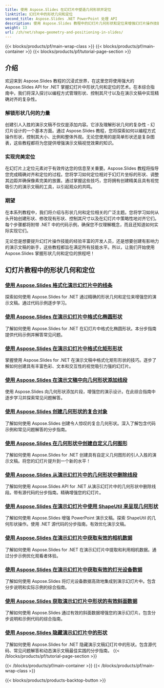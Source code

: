 ```yaml
---
title: 使用 Aspose.Slides 在幻灯片中塑造几何形状并定位
linktitle: 幻灯片中的形状几何和定位
second_title: Aspose.Slides .NET PowerPoint 处理 API
description: 使用 Aspose.Slides 教程中的幻灯片几何形状和定位来增强幻灯片操作技能。学习以编程方式控制形状、其尺寸和对齐方式。
weight: 13
url: /zh/net/shape-geometry-and-positioning-in-slides/
---
```


{{< blocks/products/pf/main-wrap-class >}}
{{< blocks/products/pf/main-container >}}
{{< blocks/products/pf/tutorial-page-section >}}


## 介绍

欢迎来到 Aspose.Slides 教程的沉浸式世界，在这里您将使用强大的 Aspose.Slides API for .NET 掌握幻灯片中形状几何和定位的艺术。在本综合指南中，我们将深入探讨以编程方式管理形状、控制其尺寸以及在演示文稿中实现精确对齐的复杂性。

### 解锁形状几何的力量

创建引人入胜的演示文稿不仅仅是添加内容。它涉及理解形状几何的复杂性 - 幻灯片设计的一个基本方面。通过 Aspose.Slides 教程，您将探索如何以编程方式操作形状，控制其大小、比例和整体外观。无论您使用的是简单形状还是复杂图表，这些教程都将为您提供增强演示文稿视觉效果的知识。

### 实现完美定位

在幻灯片上定位元素对于有效传达您的信息至关重要。Aspose.Slides 教程将指导您完成精确对齐和定位的过程。您将学习如何定位相对于幻灯片坐标的形状、调整其边距并确保像素完美的放置。通过掌握这些技巧，您将拥有创建精美且具有视觉吸引力的演示文稿的工具，以引起观众的共鸣。

### 期望

在本系列教程中，我们将介绍与形状几何和定位相关的广泛主题。您将学习如何从头开始创建形状、修改现有形状、控制其尺寸以及在幻灯片中策略性地对齐它们。每个步骤都将附带 .NET 中的代码示例，确保您不仅理解概念，而且还知道如何实际实现它们。

无论您是想要提升幻灯片操作技能的经验丰富的开发人员，还是想要创建有影响力的演示文稿的新手，这些教程都旨在满足所有技能水平。所以，让我们开始使用 Aspose.Slides 掌握形状几何和定位的旅程吧！

## 幻灯片教程中的形状几何和定位
### [使用 Aspose.Slides 格式化演示幻灯片中的线条](./formatting-lines/)
探索如何使用 Aspose.Slides for .NET 通过精确的形状几何和定位来增强您的演示文稿。通过代码示例逐步学习。
### [使用 Aspose.Slides 在演示幻灯片中格式化椭圆形状](./formatting-ellipse-shape/)
了解如何使用 Aspose.Slides for .NET 在幻灯片中格式化椭圆形状。本分步指南提供代码示例并解答常见问题。
### [使用 Aspose.Slides 在演示幻灯片中格式化矩形形状](./formatting-rectangle-shape/)
掌握使用 Aspose.Slides for .NET 在演示文稿中格式化矩形形状的技巧。逐步了解如何创建具有丰富色彩、文本和交互性的视觉吸引力强的幻灯片。
### [使用 Aspose.Slides 在演示文稿中向几何形状添加线段](./adding-segments-geometry-shape/)
使用 Aspose.Slides 向几何形状添加片段，增强您的演示设计。在此综合指南中逐步学习并探索常见问题解答。
### [使用 Aspose.Slides 创建几何形状的复合对象](./creating-composite-objects-geometry-shape/)
了解如何使用 Aspose.Slides 创建令人惊叹的复合几何形状。深入了解包含代码示例和常见问题解答的分步指南。
### [使用 Aspose.Slides 在几何形状中创建自定义几何图形](./creating-custom-geometry/)
了解如何使用 Aspose.Slides for .NET 创建具有自定义几何图形的引人入胜的演示文稿。将您的幻灯片提升到一个新的水平！
### [使用 Aspose.Slides 从演示幻灯片中的几何形状中删除线段](./removing-segments-geometry-shape/)
了解如何使用 Aspose.Slides API for .NET 从演示幻灯片中的几何形状中删除线段。带有源代码的分步指南。精确增强您的幻灯片。
### [使用 Aspose.Slides 在演示幻灯片中使用 ShapeUtil 来呈现几何形状](./using-shapeutil-geometry-shape/)
了解如何使用 Aspose.Slides 增强 PowerPoint 演示文稿。探索 ShapeUtil 的几何形状操作。使用 .NET 源代码的分步指南。有效优化演示文稿。
### [使用 Aspose.Slides 在演示幻灯片中获取有效的相机数据](./getting-effective-camera-data/)
了解如何使用 Aspose.Slides for .NET 在演示幻灯片中提取和利用相机数据。通过分步示例优化观看者体验。
### [使用 Aspose.Slides 在演示幻灯片中获取有效的灯光设备数据](./getting-effective-light-rig-data/)
了解如何使用 Aspose.Slides 将灯光设备数据高效地集成到演示幻灯片中。包含分步说明和实际示例的综合指南。
### [使用 Aspose.Slides 获取演示幻灯片中形状的有效斜面数据](./getting-effective-bevel-data/)
了解如何使用 Aspose.Slides 通过有效的斜面数据增强您的演示幻灯片。包含分步说明和示例代码的综合指南。
### [使用 Aspose.Slides 隐藏演示幻灯片中的形状](./hiding-shapes/)
了解如何使用 Aspose.Slides for .NET 隐藏演示文稿幻灯片中的形状。包含源代码、常见问题解答和动态演示文稿最佳实践的分步指南。
{{< /blocks/products/pf/tutorial-page-section >}}

{{< /blocks/products/pf/main-container >}}
{{< /blocks/products/pf/main-wrap-class >}}

{{< blocks/products/products-backtop-button >}}
